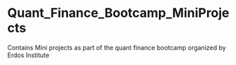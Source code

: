 # Quant_Finance_Bootcamp_MiniProjects
Contains Mini projects as part of the quant finance bootcamp organized by Erdos Institute

